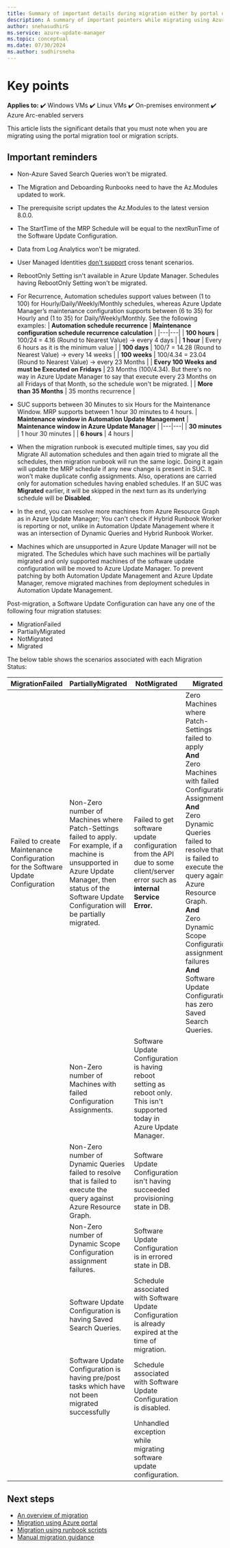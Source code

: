 ```yaml
---
title: Summary of important details during migration either by portal or scripts
description: A summary of important pointers while migrating using Azure portal or migration scripts
author: snehasudhirG
ms.service: azure-update-manager
ms.topic: conceptual
ms.date: 07/30/2024
ms.author: sudhirsneha
---
```


# Key points

**Applies to:** :heavy_check_mark: Windows VMs :heavy_check_mark: Linux VMs :heavy_check_mark: On-premises environment :heavy_check_mark: Azure Arc-enabled servers

This article lists the significant details that you must note when you are migrating using the portal migration tool or migration scripts.

## Important reminders

- Non-Azure Saved Search Queries won't be migrated. 
- The Migration and Deboarding Runbooks need to have the Az.Modules updated to work. 
- The prerequisite script updates the Az.Modules to the latest version 8.0.0.
- The StartTime of the MRP Schedule will be equal to the nextRunTime of the Software Update Configuration. 
- Data from Log Analytics won't be migrated. 
- User Managed Identities [don't support](/entra/identity/managed-identities-azure-resources/managed-identities-faq#can-i-use-a-managed-identity-to-access-a-resource-in-a-different-directorytenant) cross tenant scenarios.
- RebootOnly Setting isn't available in Azure Update Manager. Schedules having RebootOnly Setting won't be migrated.
- For Recurrence, Automation schedules support values between (1 to 100) for Hourly/Daily/Weekly/Monthly schedules, whereas Azure Update Manager’s maintenance configuration supports between (6 to 35) for Hourly and (1 to 35) for Daily/Weekly/Monthly. See the following examples:
  | **Automation schedule recurrence** | **Maintenance configuration schedule recurrence calculation** |
  |---|---|
  | **100 hours** | 100/24 = 4.16 (Round to Nearest Value) -> every 4 days |
  | **1 hour** | Every 6 hours as it is the minimum value |
  | **100 days** | 100/7 = 14.28 (Round to Nearest Value) -> every 14 weeks |
  | **100 weeks** | 100/4.34 = 23.04 (Round to Nearest Value) -> every 23 Months |
  | **Every 100 Weeks and must be Executed on Fridays** | 23 Months (100/4.34). But there's no way in Azure Update Manager to say that execute every 23 Months on all Fridays of that Month, so the schedule won't be migrated. |
  | **More than 35 Months** | 35 months recurrence | 
  
- SUC supports between 30 Minutes to six Hours for the Maintenance Window. MRP supports between 1 hour 30 minutes to 4 hours.
  | **Maintenance window in Automation Update Management** | **Maintenance window in Azure Update Manager** |
  |---|---|
  | **30 minutes** | 1 hour 30 minutes |
  | **6 hours** | 4 hours |
 
- When the migration runbook is executed multiple times, say you did Migrate All automation schedules and then again tried to migrate all the schedules, then migration runbook will run the same logic. Doing it again will update the MRP schedule if any new change is present in SUC. It won't make duplicate config assignments. Also, operations are carried only for automation schedules having enabled schedules. If an SUC was **Migrated** earlier, it will be skipped in the next turn as its underlying schedule will be **Disabled**. 
- In the end, you can resolve more machines from Azure Resource Graph as in Azure Update Manager; You can't check if Hybrid Runbook Worker is reporting or not, unlike in Automation Update Management where it was an intersection of Dynamic Queries and Hybrid Runbook Worker.
- Machines which are unsupported in Azure Update Manager will not be migrated. The Schedules which have such machines will be partially migrated and only supported machines of the software update configuration will be moved to Azure Update Manager. To prevent patching by both Automation Update Management and Azure Update Manager, remove migrated machines from deployment schedules in Automation Update Management. 

Post-migration, a Software Update Configuration can have any one of the following four migration statuses: 

- MigrationFailed 
- PartiallyMigrated 
- NotMigrated
- Migrated 

The below table shows the scenarios associated with each Migration Status:

| **MigrationFailed** | **PartiallyMigrated** |**NotMigrated** | **Migrated** |
|---|---|---|---|
| Failed to create Maintenance Configuration for the Software Update Configuration| Non-Zero number of Machines where Patch-Settings failed to apply. </br> For example, if a machine is unsupported in Azure Update Manager, then status of the Software Update Configuration will be partially migrated. | Failed to get software update configuration from the API due to some client/server error such as **internal Service Error.** | Zero Machines where Patch-Settings failed to apply </br> **And** </br> Zero Machines with failed Configuration Assignments. </br> **And** </br> Zero Dynamic Queries failed to resolve that is failed to execute the query against Azure Resource Graph. </br> **And** </br> Zero Dynamic Scope Configuration assignment failures </br> **And** </br> Software Update Configuration has zero Saved Search Queries.|
| | Non-Zero number of Machines with failed Configuration Assignments. | Software Update Configuration is having reboot setting as reboot only. This isn't supported today in Azure Update Manager. | |
| | Non-Zero number of Dynamic Queries failed to resolve that is failed to execute the query against Azure Resource Graph. | Software Update Configuration isn't having succeeded provisioning state in DB. | |
| | Non-Zero number of Dynamic Scope Configuration assignment failures. | Software Update Configuration is in errored state in DB. | |
| | Software Update Configuration is having Saved Search Queries. | Schedule associated with Software Update Configuration is already expired at the time of migration. | |
| | Software Update Configuration is having pre/post tasks which have not been migrated successfully| Schedule associated with Software Update Configuration is disabled. | |
| | | Unhandled exception while migrating software update configuration. |

## Next steps

- [An overview of migration](migration-overview.md)
- [Migration using Azure portal](migration-using-portal.md)
- [Migration using runbook scripts](migration-using-runbook-scripts.md)
- [Manual migration guidance](migration-manual.md)
